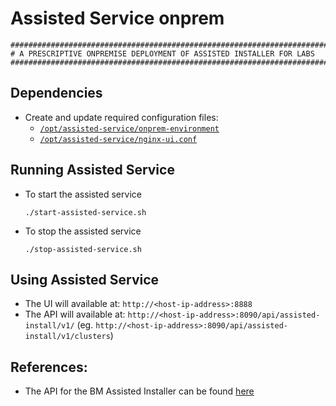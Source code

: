 # Assisted Service onprem

```
########################################################################
# A PRESCRIPTIVE ONPREMISE DEPLOYMENT OF ASSISTED INSTALLER FOR LABS
########################################################################
```

## Dependencies
- Create and update required configuration files:
  - [`/opt/assisted-service/onprem-environment`](./onprem-environment)
  - [`/opt/assisted-service/nginx-ui.conf`](./nginx-ui.conf)


## Running Assisted Service

- To start the assisted service
  ```
  ./start-assisted-service.sh
  ```
- To stop the assisted service
  ```
  ./stop-assisted-service.sh
  ```
## Using Assisted Service
- The UI will available at: `http://<host-ip-address>:8888`
- The API will available at: `http://<host-ip-address>:8090/api/assisted-install/v1/`
  (eg. `http://<host-ip-address>:8090/api/assisted-install/v1/clusters`)

## References:
- The API for the BM Assisted Installer can be found [here](https://generator.swagger.io/?url=https://raw.githubusercontent.com/openshift/assisted-service/master/swagger.yaml)

